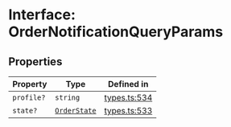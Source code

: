 # Interface: OrderNotificationQueryParams

## Properties

| Property | Type | Defined in |
| ------ | ------ | ------ |
| `profile?` | `string` | [types.ts:534](https://github.com/monerium/js-monorepo/blob/main/packages/sdk/src/types.ts#L534) |
| `state?` | [`OrderState`](/docs/packages/sdk/enumerations/OrderState.md) | [types.ts:533](https://github.com/monerium/js-monorepo/blob/main/packages/sdk/src/types.ts#L533) |
